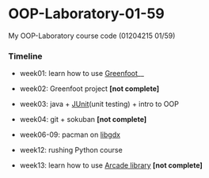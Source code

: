 # OOP-Laboratory-01-59

My OOP-Laboratory course code (01204215 01/59)

### Timeline

* week01: learn how to use [Greenfoot](https://greenfoot.org)__

* week02: Greenfoot project __[not complete]__

* week03: java + [JUnit](https://www.junit.org)(unit testing) + intro to OOP

* week04: git + sokuban __[not complete]__

* week06-09: pacman on [libgdx](https://libgdx.badlogicgames.com)

* week12: rushing Python course

* week13: learn how to use [Arcade library](https://pypi.org/project/arcade) __[not complete]__
